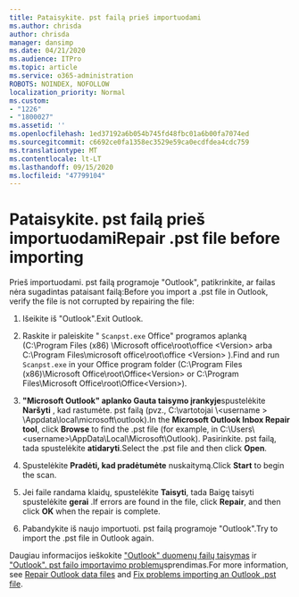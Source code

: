 ```yaml
---
title: Pataisykite. pst failą prieš importuodami
ms.author: chrisda
author: chrisda
manager: dansimp
ms.date: 04/21/2020
ms.audience: ITPro
ms.topic: article
ms.service: o365-administration
ROBOTS: NOINDEX, NOFOLLOW
localization_priority: Normal
ms.custom:
- "1226"
- "1800027"
ms.assetid: ''
ms.openlocfilehash: 1ed37192a6b054b745fd48fbc01a6b00fa7074ed
ms.sourcegitcommit: c6692ce0fa1358ec3529e59ca0ecdfdea4cdc759
ms.translationtype: MT
ms.contentlocale: lt-LT
ms.lasthandoff: 09/15/2020
ms.locfileid: "47799104"
---
```

# <a name="repair-pst-file-before-importing"></a><span data-ttu-id="b7317-102">Pataisykite. pst failą prieš importuodami</span><span class="sxs-lookup"><span data-stu-id="b7317-102">Repair .pst file before importing</span></span>

<span data-ttu-id="b7317-103">Prieš importuodami. pst failą programoje "Outlook", patikrinkite, ar failas nėra sugadintas pataisant failą:</span><span class="sxs-lookup"><span data-stu-id="b7317-103">Before you import a .pst file in Outlook, verify the file is not corrupted by repairing the file:</span></span>

1. <span data-ttu-id="b7317-104">Išeikite iš "Outlook".</span><span class="sxs-lookup"><span data-stu-id="b7317-104">Exit Outlook.</span></span>

2. <span data-ttu-id="b7317-105">Raskite ir paleiskite " `Scanpst.exe` Office" programos aplanką (C:\Program Files (x86) \Microsoft office\root\office \<Version\> arba C:\Program Files\microsoft office\root\office \<Version\> ).</span><span class="sxs-lookup"><span data-stu-id="b7317-105">Find and run `Scanpst.exe` in your Office program folder (C:\Program Files (x86)\Microsoft Office\root\Office\<Version\> or C:\Program Files\Microsoft Office\root\Office\<Version\>).</span></span>

3. <span data-ttu-id="b7317-106">**"Microsoft Outlook" aplanko Gauta taisymo įrankyje**spustelėkite **Naršyti** , kad rastumėte. pst failą (pvz., C:\vartotojai \\<username \> \Appdata\local\microsoft\outlook).</span><span class="sxs-lookup"><span data-stu-id="b7317-106">In the **Microsoft Outlook Inbox Repair tool**, click **Browse** to find the .pst file (for example, in C:\Users\\<username\>\AppData\Local\Microsoft\Outlook).</span></span> <span data-ttu-id="b7317-107">Pasirinkite. pst failą, tada spustelėkite **atidaryti**.</span><span class="sxs-lookup"><span data-stu-id="b7317-107">Select the .pst file and then click **Open**.</span></span>

4. <span data-ttu-id="b7317-108">Spustelėkite **Pradėti, kad pradėtumėte** nuskaitymą.</span><span class="sxs-lookup"><span data-stu-id="b7317-108">Click **Start** to begin the scan.</span></span>

5. <span data-ttu-id="b7317-109">Jei faile randama klaidų, spustelėkite **Taisyti**, tada Baigę taisyti spustelėkite **gerai** .</span><span class="sxs-lookup"><span data-stu-id="b7317-109">If errors are found in the file, click **Repair**, and then click **OK** when the repair is complete.</span></span>

6. <span data-ttu-id="b7317-110">Pabandykite iš naujo importuoti. pst failą programoje "Outlook".</span><span class="sxs-lookup"><span data-stu-id="b7317-110">Try to import the .pst file in Outlook again.</span></span>

<span data-ttu-id="b7317-111">Daugiau informacijos ieškokite ["Outlook" duomenų failų taisymas](https://support.office.com/article/25663bc3-11ec-4412-86c4-60458afc5253) ir ["Outlook". pst failo importavimo problemų](https://support.office.com/article/2d2e50dc-5c36-4ab2-ab50-f1be733b3d6e)sprendimas.</span><span class="sxs-lookup"><span data-stu-id="b7317-111">For more information, see [Repair Outlook data files](https://support.office.com/article/25663bc3-11ec-4412-86c4-60458afc5253) and [Fix problems importing an Outlook .pst file](https://support.office.com/article/2d2e50dc-5c36-4ab2-ab50-f1be733b3d6e).</span></span>
